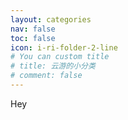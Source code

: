 ```yaml
---
layout: categories
nav: false
toc: false
icon: i-ri-folder-2-line
# You can custom title
# title: 云游的小分类
# comment: false
---
```


Hey